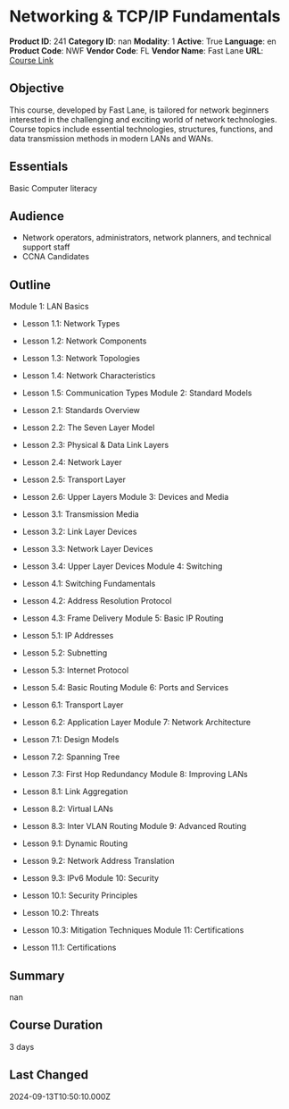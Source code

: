 # Networking & TCP/IP Fundamentals

**Product ID**: 241
**Category ID**: nan
**Modality**: 1
**Active**: True
**Language**: en
**Product Code**: NWF
**Vendor Code**: FL
**Vendor Name**: Fast Lane
**URL**: [Course Link](https://www.fastlaneus.com/course/training-nwf)

## Objective
This course, developed by Fast Lane, is tailored for network beginners interested in the challenging and exciting world of network technologies. Course topics include essential technologies, structures, functions, and data transmission methods in modern LANs and WANs.

## Essentials
Basic Computer literacy

## Audience
- Network operators, administrators, network planners, and technical support staff
- CCNA Candidates

## Outline
Module 1: LAN Basics


- Lesson 1.1: Network Types
- Lesson 1.2: Network Components
- Lesson 1.3: Network Topologies
- Lesson 1.4: Network Characteristics
- Lesson 1.5: Communication Types
Module 2: Standard Models


- Lesson 2.1: Standards Overview
- Lesson 2.2: The Seven Layer Model
- Lesson 2.3: Physical & Data Link Layers
- Lesson 2.4: Network Layer
- Lesson 2.5: Transport Layer
- Lesson 2.6: Upper Layers
Module 3: Devices and Media


- Lesson 3.1: Transmission Media
- Lesson 3.2: Link Layer Devices
- Lesson 3.3: Network Layer Devices
- Lesson 3.4: Upper Layer Devices
Module 4: Switching


- Lesson 4.1: Switching Fundamentals
- Lesson 4.2: Address Resolution Protocol
- Lesson 4.3: Frame Delivery
Module 5: Basic IP Routing


- Lesson 5.1: IP Addresses
- Lesson 5.2: Subnetting
- Lesson 5.3: Internet Protocol
- Lesson 5.4: Basic Routing
Module 6: Ports and Services


- Lesson 6.1: Transport Layer
- Lesson 6.2: Application Layer
Module 7: Network Architecture


- Lesson 7.1: Design Models
- Lesson 7.2: Spanning Tree
- Lesson 7.3: First Hop Redundancy
Module 8: Improving LANs


- Lesson 8.1: Link Aggregation
- Lesson 8.2: Virtual LANs
- Lesson 8.3: Inter VLAN Routing
Module 9: Advanced Routing


- Lesson 9.1: Dynamic Routing
- Lesson 9.2: Network Address Translation
- Lesson 9.3: IPv6
Module 10: Security


- Lesson 10.1: Security Principles
- Lesson 10.2: Threats
- Lesson 10.3: Mitigation Techniques
Module 11: Certifications


- Lesson 11.1: Certifications

## Summary
nan

## Course Duration
3 days

## Last Changed
2024-09-13T10:50:10.000Z
